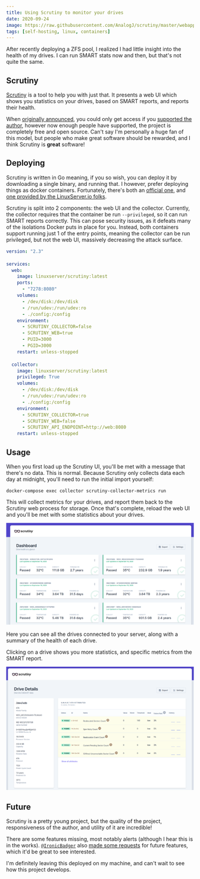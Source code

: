```yaml
---
title: Using Scrutiny to monitor your drives
date: 2020-09-24
image: https://raw.githubusercontent.com/AnalogJ/scrutiny/master/webapp/frontend/src/assets/images/logo/scrutiny-logo-dark.png
tags: [self-hosting, linux, containers]
---
```


After recently deploying a ZFS pool, I realized I had little insight into the health of my drives. I can run SMART stats now and then, but that's not quite the same.

## Scrutiny

[Scrutiny](https://github.com/AnalogJ/scrutiny) is a tool to help you with just that. It presents a web UI which shows you statistics on your drives, based on SMART reports, and reports their health.

When [originally announced](https://www.reddit.com/r/selfhosted/comments/icreui/scrutiny_hard_drive_smart_monitoring_historical/), you could only get access if you [supported the author](https://github.com/sponsors/AnalogJ/), however now enough people have supported, the project is completely free and open source. Can't say I'm personally a huge fan of this model, but people who make great software should be rewarded, and I think Scrutiny is **great** software!

## Deploying

Scrutiny is written in Go meaning, if you so wish, you can deploy it by downloading a single binary, and running that. I however, prefer deploying things as docker containers. Fortunately, there's both an [official one](https://hub.docker.com/r/analogj/scrutiny), and [one provided by the LinuxServer.io folks](https://hub.docker.com/r/linuxserver/scrutiny).

Scrutiny is split into 2 components: the web UI and the collector. Currently, the collector requires that the container be run `--privileged`, so it can run SMART reports correctly. This can pose security issues, as it defeats many of the isolations Docker puts in place for you. Instead, both containers support running just 1 of the entry points, meaning the collector can be run privileged, but not the web UI, massively decreasing the attack surface.

```yaml
version: "2.3"

services:
  web:
    image: linuxserver/scrutiny:latest
    ports:
      - "7278:8080"
    volumes:
      - /dev/disk:/dev/disk
      - /run/udev:/run/udev:ro
      - ./config:/config
    environment:
      - SCRUTINY_COLLECTOR=false
      - SCRUTINY_WEB=true
      - PUID=3000
      - PGID=3000
    restart: unless-stopped

  collector:
    image: linuxserver/scrutiny:latest
    privileged: True
    volumes:
      - /dev/disk:/dev/disk
      - /run/udev:/run/udev:ro
      - ./config:/config
    environment:
      - SCRUTINY_COLLECTOR=true
      - SCRUTINY_WEB=false
      - SCRUTINY_API_ENDPOINT=http://web:8080
    restart: unless-stopped
```

## Usage

When you first load up the Scrutiny UI, you'll be met with a message that there's no data. This is normal. Because Scrutiny only collects data each day at midnight, you'll need to run the initial import yourself:

```
docker-compose exec collector scrutiny-collector-metrics run
```

This will collect metrics for your drives, and report them back to the Scrutiny web process for storage. Once that's complete, reload the web UI and you'll be met with some statistics about your drives.

![Scrutiny homepage, showing the drives connected to my server](scrutiny-drive-list.png)

Here you can see all the drives connected to your server, along with a summary of the health of each drive.

Clicking on a drive shows you more statistics, and specific metrics from the SMART report.

![Details of a specific drive in Scrutiny](scrutiny-drive-details.png)

## Future

Scrutiny is a pretty young project, but the quality of the project, responsiveness of the author, and utility of it are incredible!

There are some features missing, most notably alerts (although I hear this is in the works). [`@IronicBadger`](https://blog.ktz.me) also [made some requests](https://blog.ktz.me/scrutiny-a-smart-hard-drive-monitoring-tool/#feature-requests) for future features, which it'd be great to see interested.

I'm definitely leaving this deployed on my machine, and can't wait to see how this project develops.
